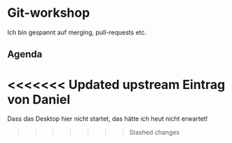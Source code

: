 # Git-workshop

Ich bin gespannt auf merging, pull-requests etc.

## Agenda

<<<<<<< Updated upstream
Eintrag von Daniel
=======
Dass das Desktop hier nicht startet,
das hätte ich heut nicht erwartet!
>>>>>>> Stashed changes
